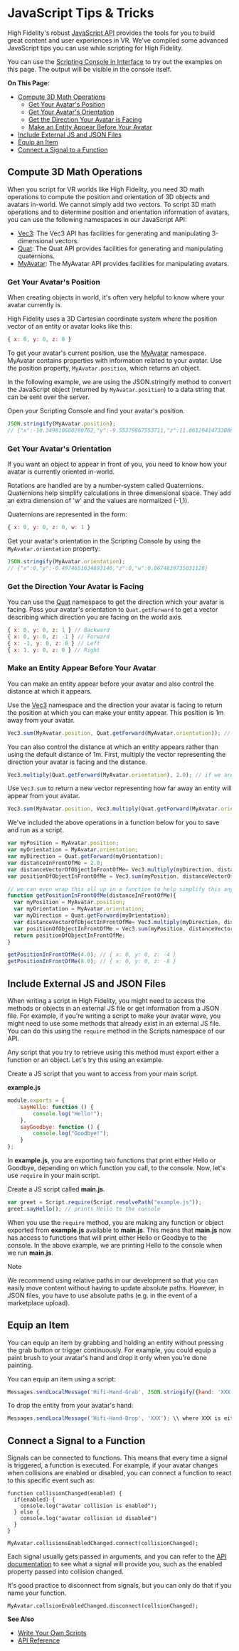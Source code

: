 # JavaScript Tips & Tricks

High Fidelity's robust [JavaScript API](https://apidocs.highfidelity.com) provides the tools for you to build great content and user experiences in VR. We've compiled some advanced JavaScript tips you can use while scripting for High Fidelity. 

You can use the [Scripting Console in Interface](get-started-with-scripting.html#scripting-console) to try out the examples on this page. The output will be visible in the console itself. 

**On This Page:**

+ [Compute 3D Math Operations](#compute-3d-math-operations)
    + [Get Your Avatar's Position](#get-your-avatars-position)
    + [Get Your Avatar's Orientation](#get-your-avatars-orientation)
    + [Get the Direction Your Avatar is Facing](#get-the-direction-your-avatar-is-facing)
    + [Make an Entity Appear Before Your Avatar](#make-an-entity-appear-before-your-avatar)
+ [Include External JS and JSON Files](#include-external-js-and-json-files)
+ [Equip an Item](#equip-an-item)
+ [Connect a Signal to a Function](#connect-a-signal-to-a-function)

## Compute 3D Math Operations 

When you script for VR worlds like High Fidelity, you need 3D math operations to compute the position and orientation of 3D objects and avatars in-world. We cannot simply add two vectors. To script 3D math operations and to determine position and orientation information of avatars, you can use the following namespaces in our JavaScript API:

+ [Vec3](https://apidocs.highfidelity.com/namespaces/Vec3.html): The Vec3 API has facilities for generating and manipulating 3-dimensional vectors. 
+ [Quat](https://apidocs.highfidelity.com/Quat.html): The Quat API provides facilities for generating and manipulating quaternions. 
+ [MyAvatar](https://apidocs.highfidelity.com/MyAvatar.html): The MyAvatar API provides facilities for manipulating avatars.  

### Get Your Avatar's Position

When creating objects in world, it's often very helpful to know where your avatar currently is.

High Fidelity uses a 3D Cartesian coordinate system where the position vector of an entity or avatar looks like this:

```javascript
{ x: 0, y: 0, z: 0 }
```

To get your avatar's current position, use the [MyAvatar](https://apidocs.highfidelity.com/MyAvatar.html) namespace. MyAvatar contains properties with information related to your avatar. Use the position property, `MyAvatar.position`, which returns an object. 

In the following example, we are using the JSON.stringify method to convert the JavaScript object (returned by `MyAvatar.position`) to a data string that can be sent over the server.

Open your Scripting Console and find your avatar's position.

```javascript
JSON.stringify(MyAvatar.position);
// {"x":-10.349810600280762,"y":-9.55379867553711,"z":11.861204147338867}
```

### Get Your Avatar's Orientation

If you want an object to appear in front of you, you need to know how your avatar is currently oriented in-world.

Rotations are handled are by a number-system called Quaternions. Quaternions help simplify calculations in three dimensional space. They add an extra dimension of 'w' and the values are normalized (-1,1).

Quaternions are represented in the form:

```javascript
{ x: 0, y: 0, z: 0, w: 1 }
```

Get your avatar's orientation in the Scripting Console by using the `MyAvatar.orientation` property:

```javascript
JSON.stringify(MyAvatar.orientation);
// {"x":0,"y":-0.4974651634693146,"z":0,"w":0.8674839735031128}
```

### Get the Direction Your Avatar is Facing

You can use the [Quat](https://apidocs.highfidelity.com/quat.html) namespace to get the direction which your avatar is facing. Pass your avatar's orientation to `Quat.getForward` to get a vector describing which direction you are facing on the world axis.

```javascript
{ x: 0, y: 0, z: 1 } // Backward
{ x: 0, y: 0, z: -1 } // Forward
{ x: -1, y: 0, z: 0 } // Left
{ x: 1, y: 0, z: 0 } // Right
```

### Make an Entity Appear Before Your Avatar

You can make an entity appear before your avatar and also control the distance at which it appears. 

Use the [Vec3](https://apidocs.highfidelity.com/Vec3.html) namespace and the direction your avatar is facing to return the position at which you can make your entity appear. This position is 1m away from your avatar.

```javascript
Vec3.sum(MyAvatar.position, Quat.getForward(MyAvatar.orientation)); // This will add your position vector to the direction vector returned from Quat.getForward. This will represent a position that is 1 meter in front of your avatar.
```

You can also control the distance at which an entity appears rather than using the default distance of 1m. First, multiply the vector representing the direction your avatar is facing and the distance. 

```javascript
Vec3.multiply(Quat.getForward(MyAvatar.orientation), 2.0); // if we are facing forward, that means our vector { x: 0, y: 0, z: -1 }, get's multiplied by 2.0 giving us a vector of { x: 0, y: 0, z: -2 }
```

Use `Vec3.sum` to return a new vector representing how far away an entity will appear from your avatar.

```javascript
Vec3.sum(MyAvatar.position, Vec3.multiply(Quat.getForward(MyAvatar.orientation, 2.0))); // this will give us a final vector representing where in the world a point 2 meters directly in front of our avatar is
```

We've included the above operations in a function below for you to save and run as a script. 

```javascript
var myPosition = MyAvatar.position;   
var myOrientation = MyAvatar.orientation;
var myDirection = Quat.getForward(myOrientation);
var distanceInFrontOfMe = 2.0;
var distanceVectorOfObjectInFrontOfMe= Vec3.multiply(myDirection, distanceInFrontOfMe);
var positionOfObjectInFrontOfMe = Vec3.sum(myPosition, distanceVectorOfObjectInFrontOfMe);

// we can even wrap this all up in a function to help simplify this any time we want the position of an object to appear in front of us
function getPositionInFrontOfMe(distanceInFrontOfMe){
  var myPosition = MyAvatar.position;
  var myOrientation = MyAvatar.orientation;
  var myDirection = Quat.getForward(myOrientation);
  var distanceVectorOfObjectInFrontOfMe= Vec3.multiply(myDirection, distanceInFrontOfMe);
  var positionOfObjectInFrontOfMe = Vec3.sum(myPosition, distanceVectorOfObjectInFrontOfMe);
  return positionOfObjectInFrontOfMe;
}

getPositionInFrontOfMe(4.0); // { x: 0, y: 0, z: -4 }
getPositionInFrontOfMe(8.0); // { x: 0, y: 0, z: -8 }
```

## Include External JS and JSON Files

When writing a script in High Fidelity, you might need to access the methods or objects in an external JS file or get information from a JSON file. For example, if you're writing a script to make your avatar wave, you might need to use some methods that already exist in an external JS file. You can do this using the `require` method in the Scripts namespace of our API.

Any script that you try to retrieve using this method must export either a function or an object. Let's try this using an example. 

Create a JS script that you want to access from your main script. 

**example.js**

```javascript
module.exports = {
    sayHello: function () {
        console.log("Hello!");
    },
    sayGoodbye: function () {
        console.log("Goodbye!");
    }
};
```

In **example.js**, you are exporting two functions that print either Hello or Goodbye, depending on which function you call, to the console. Now, let's use `require` in your main script.

Create a JS script called **main.js**.

```javascript
var greet = Script.require(Script.resolvePath("example.js"));
greet.sayHello(); // prints Hello to the console
```

When you use the `require` method, you are making any function or object exported from **example.js** available to **main.js**. This means that **main.js** now has access to functions that will print either Hello or Goodbye to the console. In the above example, we are printing Hello to the console when we run **main.js**.

<div class="admonition note">
    <p class="admonition-title">Note</p>
    <p>We recommend using relative paths in our development so that you can easily move content without having to update absolute paths. However, in JSON files, you have to use absolute paths (e.g. in the event of a marketplace upload).</p>
</div>

## Equip an Item
You can equip an item by grabbing and holding an entity without pressing the grab button or trigger continuously. For example, you could equip a paint brush to your avatar's hand and drop it only when you're done painting. 

You can equip an item using a script:

```javascript
Messages.sendLocalMessage('Hifi-Hand-Grab', JSON.stringify({hand: 'XXX', entityID: 'YYY'})); \\ where XXX is either the left or right hand and YYY is entityID to equip
```

To drop the entity from your avatar's hand:
```javascript
Messages.sendLocalMessage('Hifi-Hand-Drop', 'XXX'); \\ where XXX is either the left or right hand
```

## Connect a Signal to a Function

Signals can be connected to functions. This means that every time a signal is triggered, a function is executed. For example, if your avatar changes when collisions are enabled or disabled, you can connect a function to react to this specific event such as:
```
function collisionChanged(enabled) {
  if(enabled) {
    console.log("avatar collision is enabled");
  } else {
    console.log("avatar collision id disabled")
  }
}

MyAvatar.collisionsEnabledChanged.connect(collisionChanged);
```

Each signal usually gets passed in arguments, and you can refer to the [API documentation](https://apidocs.highfidelity.com/MyAvatar.html) to see what a signal will provide you, such as the enabled property passed into collision changed.

It's good practice to disconnect from signals, but you can only do that if you name your function.

```
MyAvatar.collsionEnabledChanged.disconnect(collsionChanged);
```




**See Also**

+ [Write Your Own Scripts](write-scripts)
+ [API Reference](https://apidocs.highfidelity.com)